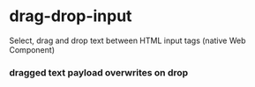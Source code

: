 # drag-drop-input
Select, drag and drop text between HTML input tags (native Web Component)

### <drag-drop-input>  dragged text payload overwrites on drop 


